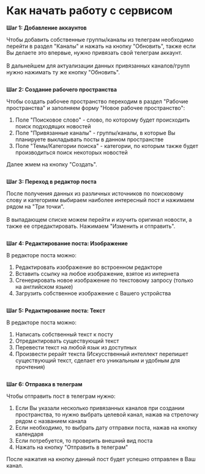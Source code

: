 # Как начать работу с сервисом

**Шаг 1: Добавление аккаунтов**

Чтобы добавить собственные группы/каналы из телеграм необходимо перейти в раздел "Каналы" и нажать на кнопку "Обновить", также если 
Вы делаете это впервые, нужно привязать свой телеграм аккаунт.
\
\
В дальнейшем для актуализации данных привязанных каналов/групп 
нужно нажимать ту же кнопку "Обновить".

<figure><img src=https://i.ibb.co/wRTJ44v/2024-08-06-07-31-00-PM.png" alt=""><figcaption></figcaption></figure>

**Шаг 2: Создание рабочего пространства**

Чтобы создать рабочее пространство переходим в раздел "Рабочие пространства" и заполняем форму "Новое рабочее пространство":

1) Поле "Поисковое слово" - слово, по которому будет происходить поиск подходящих новостей
2) Поле "Привязанные каналы" - группы/каналы, в которые Вы планируете выкладывать посты в данном пространстве
3) Поле "Темы/Категории поиска" - категории, по которым также будет производиться поиск некоторых новостей

Далее жмем на кнопку "Создать".

<figure><img src="https://i.ibb.co/jJ8rLhG/2024-08-06-07-33-20-PM.png" alt=""><figcaption></figcaption></figure>

**Шаг 3: Переход в редактор поста**

После получения данных из различных источников по поисковому слову и категориям выбираем наиболее интересный пост
и нажимаем рядом на "Три точки". 
\
\
В выпадающем списке можем перейти и изучить оригинал новости, а также ее отредактировать.
Нажимаем "Изменить и отправить".

<figure><img src="https://i.ibb.co/4ZZWqyc/2024-08-06-06-54-51-PM.png" alt=""><figcaption></figcaption></figure>



**Шаг 4: Редактирование поста: Изображение**

В редакторе поста можно:
1) Редактировать изображение во встроенном редакторе
2) Вставить ссылку на любое изображение, взятое из интернета
3) Сгенерировать новое изображение по текстовому запросу (только на английском языке)
4) Загрузить собственное изображение с Вашего устройства


<figure><img src="https://i.ibb.co/kyMXJj6/2024-08-06-07-04-11-PM.png" alt=""><figcaption></figcaption></figure>

**Шаг 5: Редактирование поста: Текст**

В редакторе поста можно:
1) Написать собственный текст к посту
2) Отредактировать существующий текст
3) Перевести текст на любой язык из доступных
4) Произвести рерайт текста (Искусственный интеллект перепишет существующий текст, сделает его уникальным и удобным для прочтения)

<figure><img src="https://i.ibb.co/ZW2qpWw/2024-08-06-07-12-58-PM.png" alt=""><figcaption></figcaption></figure>

**Шаг 6: Отправка в телеграм**

Чтобы отправить пост в телеграм нужно:
1) Если Вы указали несколько привязанных каналов при создании пространства, то нужно выбрать целевой канал, нажав на стрелочку рядом с названием канала
2) Если необходимо, то выбрать дату отправки поста, нажав на кнопку календаря
3) Если потребуется, то проверить внешний вид поста
4) Нажать на кнопку "Отправить в телеграм"

После нажатия на кнопку данный пост будет успешно отправлен в Ваш канал.
<figure><img src="https://i.ibb.co/5Fy2Zgs/2024-08-06-07-28-46-PM.png" alt=""><figcaption></figcaption></figure>
